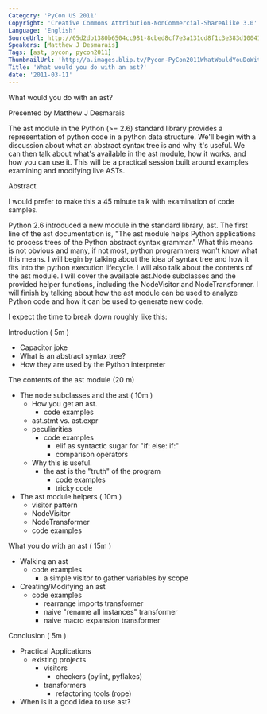 ```yaml
---
Category: 'PyCon US 2011'
Copyright: 'Creative Commons Attribution-NonCommercial-ShareAlike 3.0'
Language: 'English'
SourceUrl: http://05d2db1380b6504cc981-8cbed8cf7e3a131cd8f1c3e383d10041.r93.cf2.rackcdn.com/pycon-us-2011/419_what-would-you-do-with-an-ast.mp4
Speakers: [Matthew J Desmarais]
Tags: [ast, pycon, pycon2011]
ThumbnailUrl: 'http://a.images.blip.tv/Pycon-PyCon2011WhatWouldYouDoWithAnAst198.png'
Title: 'What would you do with an ast?'
date: '2011-03-11'
---
```

What would you do with an ast?

Presented by Matthew J Desmarais

The ast module in the Python (>= 2.6) standard library provides a
representation of python code in a python data structure. We'll begin with a
discussion about what an abstract syntax tree is and why it's useful. We can
then talk about what's available in the ast module, how it works, and how you
can use it. This will be a practical session built around examples examining
and modifying live ASTs.

Abstract

I would prefer to make this a 45 minute talk with examination of code samples.

Python 2.6 introduced a new module in the standard library, ast. The first
line of the ast documentation is, "The ast module helps Python applications to
process trees of the Python abstract syntax grammar." What this means is not
obvious and many, if not most, python programmers won't know what this means.
I will begin by talking about the idea of syntax tree and how it fits into the
python execution lifecycle. I will also talk about the contents of the ast
module. I will cover the available ast.Node subclasses and the provided helper
functions, including the NodeVisitor and NodeTransformer. I will finish by
talking about how the ast module can be used to analyze Python code and how it
can be used to generate new code.

I expect the time to break down roughly like this:

Introduction ( 5m )

  * Capacitor joke 
  * What is an abstract syntax tree? 
  * How they are used by the Python interpreter 

The contents of the ast module (20 m)

  * The node subclasses and the ast ( 10m ) 
    * How you get an ast. 
      * code examples
    * ast.stmt vs. ast.expr 
    * peculiarities 
      * code examples 
        * elif as syntactic sugar for "if: else: if:" 
        * comparison operators 
    * Why this is useful. 
      * the ast is the "truth" of the program 
        * code examples 
        * tricky code 
  * The ast module helpers ( 10m ) 
    * visitor pattern 
    * NodeVisitor 
    * NodeTransformer 
    * code examples 

What you do with an ast ( 15m )

  * Walking an ast 
    * code examples 
      * a simple visitor to gather variables by scope
  * Creating/Modifying an ast 
    * code examples 
      * rearrange imports transformer 
      * naive "rename all instances" transformer 
      * naive macro expansion transformer 

Conclusion ( 5m )

  * Practical Applications 
    * existing projects 
      * visitors 
        * checkers (pylint, pyflakes)
      * transformers 
        * refactoring tools (rope)
  * When is it a good idea to use ast? 

